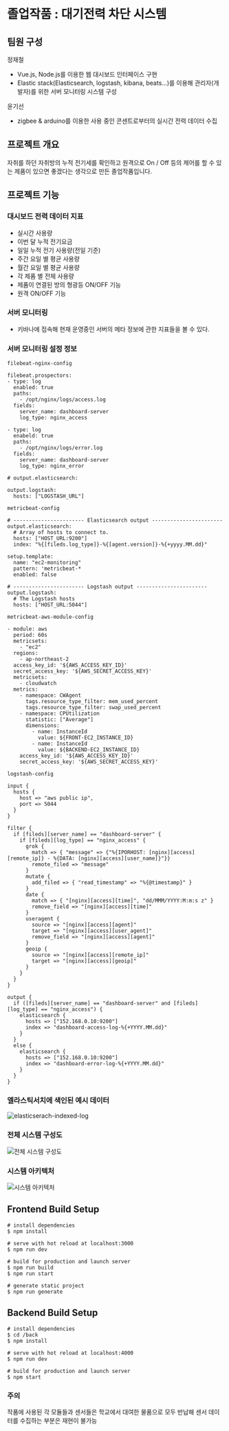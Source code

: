 # 졸업작품 : 대기전력 차단 시스템

## 팀원 구성
정재철
  - Vue.js, Node.js를 이용한 웹 대시보드 인터페이스 구현
  - Elastic stack(Elasticsearch, logstash, kibana, beats...)를 이용해 관리자(개발자)를 위한 서버 모니터링 시스템 구성

윤기선
  - zigbee & arduino를 이용한 사용 중인 콘센트로부터의 실시간 전력 데이터 수집

## 프로젝트 개요
자취를 하던 자취방의 누적 전기세를 확인하고 원격으로 On / Off 등의 제어를 할 수 있는 제품이 있으면 좋겠다는 생각으로 만든 졸업작품입니다.

## 프로젝트 기능
### 대시보드 전력 데이터 지표
  - 실시간 사용량
  - 이번 달 누적 전기요금
  - 일일 누적 전기 사용량(전일 기준)
  - 주간 요일 별 평균 사용량
  - 월간 요일 별 평균 사용량
  - 각 제품 별 전체 사용량
  - 제품이 연결된 방의 형광등 ON/OFF 기능
  - 원격 ON/OFF 기능
    
### 서버 모니터링
  - 키바나에 접속해 현재 운영중인 서버의 메타 정보에 관한 지표들을 볼 수 있다.
### 서버 모니터링 설정 정보
`filebeat-nginx-config`

```tsx
filebeat.prospectors:
- type: log
  enabled: true
  paths:
    - /opt/nginx/logs/access.log
  fields:
    server_name: dashboard-server
    log_type: nginx_access
  
- type: log
  enabeld: true
  paths:
    - /opt/nginx/logs/error.log
  fields:
    server_name: dashboard-server
    log_type: nginx_error

# output.elasticsearch:

output.logstash:
  hosts: ["LOGSTASH_URL"]
```
`metricbeat-config`

```tsx
# ----------------------- Elasticsearch output -----------------------
output.elasticsearch:
  # Array of hosts to connect to.
  hosts: ["HOST_URL:9200"]
  index: "%{[fileds.log_type]}-%{[agent.version]}-%{+yyyy.MM.dd}"

setup.template:
  name: "ec2-monitoring"
  pattern: 'metricbeat-*
  enabled: false

# ----------------------- Logstash output -----------------------
output.logstash:
  # The Logstash hosts
  hosts: ["HOST_URL:5044"]
```

`metricbeat-aws-module-config`

```tsx
- module: aws
  period: 60s
  metricsets:
    - "ec2"
  regions:
    - ap-northeast-2
  access_key_id: '${AWS_ACCESS_KEY_ID}'
  secret_access_key: '${AWS_SECRET_ACCESS_KEY}'
  metricsets:
    - cloudwatch
  metrics:
    - namespace: CWAgent
      tags.resource_type_filter: mem_used_percent
      tags.resource_type_filter: swap_used_percent
    - namespace: CPUtilization
      statistic: ["Average"]
      dimensions:
        - name: InstanceId
          value: ${FRONT-EC2_INSTANCE_ID}
        - name: InstanceId
          value: ${BACKEND-EC2_INSTANCE_ID}
    access_key_id: '${AWS_ACCESS_KEY_ID}'
    secret_access_key: '${AWS_SECRET_ACCESS_KEY}'
```

`logstash-config`

```tsx
input {
  hosts {
    host => "aws public ip",
    port => 5044
  }
}

filter {
  if [fileds][server_name] == "dashboard-server" {
    if [fileds][log_type] == "nginx_access" {
      grok {
        match => { "message" => {"%{IPORHOST: [nginx][access][remote_ip]} - %{DATA: [nginx][access][user_name]}"}}
        remote_filed => "message"
      }
      mutate {
        add_filed => { "read_timestamp" => "%{@timestamp}" } 
      }
      date {
        match => { "[nginx][access][time]", "dd/MMM/YYYY:M:m:s z" }
        remove_field => "[nginx][access][time]"
      }
      useragent {
        source => "[nginx][access][agent]"
        target => "[nginx][access][user_agent]"
        remove_field => "[nginx][access][agent]"
      }
      geoip {
        source => "[nginx][access][remote_ip]"
        target => "[nginx][access][geoip]"
      }
    }
  }
}

output {
  if ([fileds][server_name] == "dashboard-server" and [fileds][log_type] == "nginx_access") {
    elasticsearch {
      hosts => ["152.168.0.10:9200"]
      index => "dashboard-access-log-%{+YYYY.MM.dd}"
    }
  }
  else {
    elasticsearch {
      hosts => ["152.168.0.10:9200"]
      index => "dashboard-error-log-%{+YYYY.MM.dd}"
    }
  }
}
```

### 엘라스틱서치에 색인된 예시 데이터

![elasticserach-indexed-log](https://user-images.githubusercontent.com/29710785/104126219-c598dd80-539e-11eb-94e8-749b523062c3.png)
### 전체 시스템 구성도
![전체 시스템 구성도](https://user-images.githubusercontent.com/29710785/104126977-d9464300-53a2-11eb-83c4-840ef3408b2c.png)
### 시스템 아키텍처
![시스템 아키텍처](https://user-images.githubusercontent.com/29710785/104126573-a438f100-53a0-11eb-86e4-959a352f5058.png)



## Frontend Build Setup
```
# install dependencies
$ npm install

# serve with hot reload at localhost:3000
$ npm run dev

# build for production and launch server
$ npm run build
$ npm run start

# generate static project
$ npm run generate
```

## Backend Build Setup
```
# install dependencies
$ cd /back
$ npm install

# serve with hot reload at localhost:4000
$ npm run dev

# build for production and launch server
$ npm start
```

### 주의
작품에 사용된 각 모듈들과 센서들은 학교에서 대여한 물품으로 모두 반납해 센서 데이터를 수집하는 부분은 재현이 불가능

